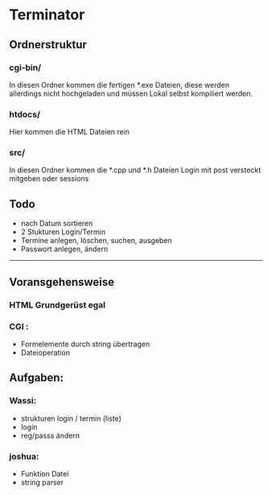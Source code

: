 # Terminator
## Ordnerstruktur
### cgi-bin/
In diesen Ordner kommen die fertigen \*.exe Dateien, diese werden allerdings nicht hochgeladen und müssen Lokal selbst kompiliert werden.
### htdocs/
Hier kommen die HTML Dateien rein
### src/
In diesen Ordner kommen die \*.cpp und \*.h Dateien
Login mit post versteckt mitgeben oder sessions

## Todo
- nach Datum sortieren
- 2 Stukturen Login/Termin
- Termine anlegen, löschen, suchen, ausgeben
- Passwort anlegen, ändern
-----
## Voransgehensweise
### HTML Grundgerüst egal

### CGI :
- Formelemente durch string übertragen
- Dateioperation
  
## Aufgaben:
  
### Wassi:
- strukturen login / termin (liste)
- login
- reg/passs ändern 
 
### joshua:
- Funktion Datei
- string parser
  
